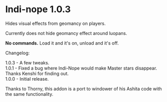# Indi-nope 1.0.3
Hides visual effects from geomancy on players.
 
Currently does not hide geomancy effect around luopans.
 
**No commands.** Load it and it's on, unload and it's off.
 
Changelog:
 
1.0.3 - A few tweaks.  
1.0.1 - Fixed a bug where Indi-Nope would make Master stars disappear. Thanks Kenshi for finding out.  
1.0.0 - Initial release.  
 
Thanks to Thorny, this addon is a port to windower of his Ashita code with the same functionality.
